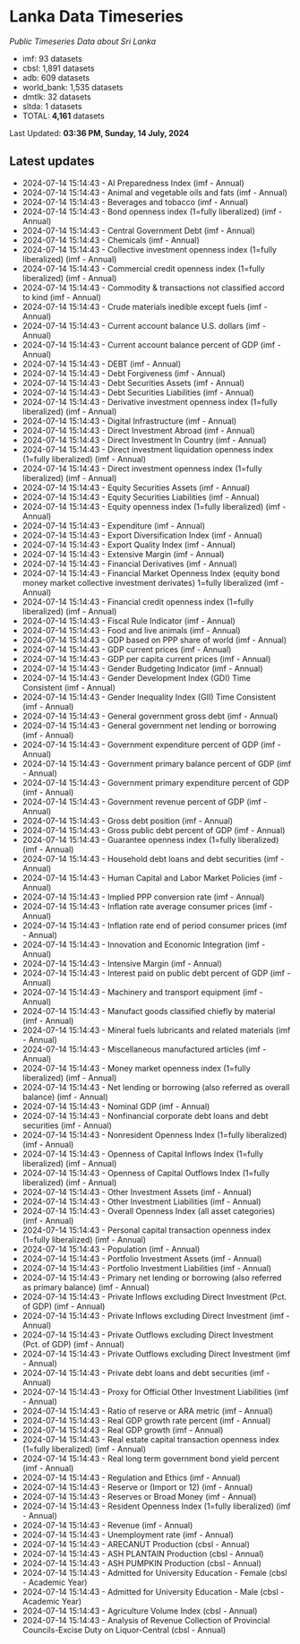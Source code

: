 # Lanka Data Timeseries
*Public Timeseries Data about Sri Lanka*

* imf: 93 datasets
* cbsl: 1,891 datasets
* adb: 609 datasets
* world_bank: 1,535 datasets
* dmtlk: 32 datasets
* sltda: 1 datasets
* TOTAL: **4,161** datasets

Last Updated: **03:36 PM, Sunday, 14 July, 2024**

## Latest updates

* 2024-07-14 15:14:43 - AI Preparedness Index (imf - Annual)
* 2024-07-14 15:14:43 - Animal and vegetable oils and fats (imf - Annual)
* 2024-07-14 15:14:43 - Beverages and tobacco (imf - Annual)
* 2024-07-14 15:14:43 - Bond openness index (1=fully liberalized) (imf - Annual)
* 2024-07-14 15:14:43 - Central Government Debt (imf - Annual)
* 2024-07-14 15:14:43 - Chemicals (imf - Annual)
* 2024-07-14 15:14:43 - Collective investment openness index (1=fully liberalized) (imf - Annual)
* 2024-07-14 15:14:43 - Commercial credit openness index (1=fully liberalized) (imf - Annual)
* 2024-07-14 15:14:43 - Commodity & transactions not classified accord to kind (imf - Annual)
* 2024-07-14 15:14:43 - Crude materials inedible except fuels (imf - Annual)
* 2024-07-14 15:14:43 - Current account balance U.S. dollars (imf - Annual)
* 2024-07-14 15:14:43 - Current account balance percent of GDP (imf - Annual)
* 2024-07-14 15:14:43 - DEBT (imf - Annual)
* 2024-07-14 15:14:43 - Debt Forgiveness (imf - Annual)
* 2024-07-14 15:14:43 - Debt Securities Assets (imf - Annual)
* 2024-07-14 15:14:43 - Debt Securities Liabilities (imf - Annual)
* 2024-07-14 15:14:43 - Derivative investment openness index (1=fully liberalized) (imf - Annual)
* 2024-07-14 15:14:43 - Digital Infrastructure (imf - Annual)
* 2024-07-14 15:14:43 - Direct Investment Abroad (imf - Annual)
* 2024-07-14 15:14:43 - Direct Investment In Country (imf - Annual)
* 2024-07-14 15:14:43 - Direct investment liquidation openness index (1=fully liberalized) (imf - Annual)
* 2024-07-14 15:14:43 - Direct investment openness index (1=fully liberalized) (imf - Annual)
* 2024-07-14 15:14:43 - Equity Securities Assets (imf - Annual)
* 2024-07-14 15:14:43 - Equity Securities Liabilities (imf - Annual)
* 2024-07-14 15:14:43 - Equity openness index (1=fully liberalized) (imf - Annual)
* 2024-07-14 15:14:43 - Expenditure (imf - Annual)
* 2024-07-14 15:14:43 - Export Diversification Index (imf - Annual)
* 2024-07-14 15:14:43 - Export Quality Index (imf - Annual)
* 2024-07-14 15:14:43 - Extensive Margin (imf - Annual)
* 2024-07-14 15:14:43 - Financial Derivatives (imf - Annual)
* 2024-07-14 15:14:43 - Financial Market Openness Index (equity bond money market collective investment derivates) 1=fully liberalized (imf - Annual)
* 2024-07-14 15:14:43 - Financial credit openness index (1=fully liberalized) (imf - Annual)
* 2024-07-14 15:14:43 - Fiscal Rule Indicator (imf - Annual)
* 2024-07-14 15:14:43 - Food and live animals (imf - Annual)
* 2024-07-14 15:14:43 - GDP based on PPP share of world (imf - Annual)
* 2024-07-14 15:14:43 - GDP current prices (imf - Annual)
* 2024-07-14 15:14:43 - GDP per capita current prices (imf - Annual)
* 2024-07-14 15:14:43 - Gender Budgeting Indicator (imf - Annual)
* 2024-07-14 15:14:43 - Gender Development Index (GDI) Time Consistent (imf - Annual)
* 2024-07-14 15:14:43 - Gender Inequality Index (GII) Time Consistent (imf - Annual)
* 2024-07-14 15:14:43 - General government gross debt (imf - Annual)
* 2024-07-14 15:14:43 - General government net lending or borrowing (imf - Annual)
* 2024-07-14 15:14:43 - Government expenditure percent of GDP (imf - Annual)
* 2024-07-14 15:14:43 - Government primary balance percent of GDP (imf - Annual)
* 2024-07-14 15:14:43 - Government primary expenditure percent of GDP (imf - Annual)
* 2024-07-14 15:14:43 - Government revenue percent of GDP (imf - Annual)
* 2024-07-14 15:14:43 - Gross debt position (imf - Annual)
* 2024-07-14 15:14:43 - Gross public debt percent of GDP (imf - Annual)
* 2024-07-14 15:14:43 - Guarantee openness index (1=fully liberalized) (imf - Annual)
* 2024-07-14 15:14:43 - Household debt loans and debt securities (imf - Annual)
* 2024-07-14 15:14:43 - Human Capital and Labor Market Policies (imf - Annual)
* 2024-07-14 15:14:43 - Implied PPP conversion rate (imf - Annual)
* 2024-07-14 15:14:43 - Inflation rate average consumer prices (imf - Annual)
* 2024-07-14 15:14:43 - Inflation rate end of period consumer prices (imf - Annual)
* 2024-07-14 15:14:43 - Innovation and Economic Integration (imf - Annual)
* 2024-07-14 15:14:43 - Intensive Margin (imf - Annual)
* 2024-07-14 15:14:43 - Interest paid on public debt percent of GDP (imf - Annual)
* 2024-07-14 15:14:43 - Machinery and transport equipment (imf - Annual)
* 2024-07-14 15:14:43 - Manufact goods classified chiefly by material (imf - Annual)
* 2024-07-14 15:14:43 - Mineral fuels lubricants and related materials (imf - Annual)
* 2024-07-14 15:14:43 - Miscellaneous manufactured articles (imf - Annual)
* 2024-07-14 15:14:43 - Money market openness index (1=fully liberalized) (imf - Annual)
* 2024-07-14 15:14:43 - Net lending or borrowing (also referred as overall balance) (imf - Annual)
* 2024-07-14 15:14:43 - Nominal GDP (imf - Annual)
* 2024-07-14 15:14:43 - Nonfinancial corporate debt loans and debt securities (imf - Annual)
* 2024-07-14 15:14:43 - Nonresident Openness Index (1=fully liberalized) (imf - Annual)
* 2024-07-14 15:14:43 - Openness of Capital Inflows Index (1=fully liberalized) (imf - Annual)
* 2024-07-14 15:14:43 - Openness of Capital Outflows Index (1=fully liberalized) (imf - Annual)
* 2024-07-14 15:14:43 - Other Investment Assets (imf - Annual)
* 2024-07-14 15:14:43 - Other Investment Liabilities (imf - Annual)
* 2024-07-14 15:14:43 - Overall Openness Index (all asset categories) (imf - Annual)
* 2024-07-14 15:14:43 - Personal capital transaction openness index (1=fully liberalized) (imf - Annual)
* 2024-07-14 15:14:43 - Population (imf - Annual)
* 2024-07-14 15:14:43 - Portfolio Investment Assets (imf - Annual)
* 2024-07-14 15:14:43 - Portfolio Investment Liabilities (imf - Annual)
* 2024-07-14 15:14:43 - Primary net lending or borrowing (also referred as primary balance) (imf - Annual)
* 2024-07-14 15:14:43 - Private Inflows excluding Direct Investment (Pct. of GDP) (imf - Annual)
* 2024-07-14 15:14:43 - Private Inflows excluding Direct Investment (imf - Annual)
* 2024-07-14 15:14:43 - Private Outflows excluding Direct Investment (Pct. of GDP) (imf - Annual)
* 2024-07-14 15:14:43 - Private Outflows excluding Direct Investment (imf - Annual)
* 2024-07-14 15:14:43 - Private debt loans and debt securities (imf - Annual)
* 2024-07-14 15:14:43 - Proxy for Official Other Investment Liabilities (imf - Annual)
* 2024-07-14 15:14:43 - Ratio of reserve or ARA metric (imf - Annual)
* 2024-07-14 15:14:43 - Real GDP growth rate percent (imf - Annual)
* 2024-07-14 15:14:43 - Real GDP growth (imf - Annual)
* 2024-07-14 15:14:43 - Real estate capital transaction openness index (1=fully liberalized) (imf - Annual)
* 2024-07-14 15:14:43 - Real long term government bond yield percent (imf - Annual)
* 2024-07-14 15:14:43 - Regulation and Ethics (imf - Annual)
* 2024-07-14 15:14:43 - Reserve or (Import or 12) (imf - Annual)
* 2024-07-14 15:14:43 - Reserves or Broad Money (imf - Annual)
* 2024-07-14 15:14:43 - Resident Openness Index (1=fully liberalized) (imf - Annual)
* 2024-07-14 15:14:43 - Revenue (imf - Annual)
* 2024-07-14 15:14:43 - Unemployment rate (imf - Annual)
* 2024-07-14 15:14:43 - ARECANUT Production (cbsl - Annual)
* 2024-07-14 15:14:43 - ASH PLANTAIN Production (cbsl - Annual)
* 2024-07-14 15:14:43 - ASH PUMPKIN Production (cbsl - Annual)
* 2024-07-14 15:14:43 - Admitted for University Education - Female (cbsl - Academic Year)
* 2024-07-14 15:14:43 - Admitted for University Education - Male (cbsl - Academic Year)
* 2024-07-14 15:14:43 - Agriculture Volume Index (cbsl - Annual)
* 2024-07-14 15:14:43 - Analysis of Revenue Collection of Provincial Councils-Excise Duty on Liquor-Central (cbsl - Annual)